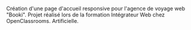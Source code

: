 Création d'une page d'accueil responsive pour l'agence de voyage web "Booki".
Projet réalisé lors de la formation Intégrateur Web chez OpenClassrooms.
Artificielle.

